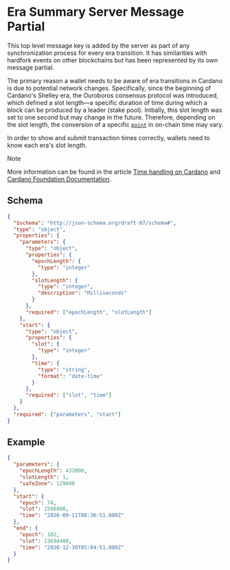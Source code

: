 # Era Summary Server Message Partial

This top level message key is added by the server as part of any synchronization process for every era transition.
It has similarities with hardfork events on other blockchains but has been represented by its own message partial.

The primary reason a wallet needs to be aware of era transitions in Cardano is due to potential network changes. Specifically, since the beginning of Cardano's Shelley era, the Ouroboros consensus protocol was introduced, which defined a slot length—a specific duration of time during which a block can be produced by a leader (stake pool). Initially, this slot length was set to one second but may change in the future. Therefore, depending on the slot length, the conversion of a specific [`point`](../../index.md#event-sequencing-and-synchronization) in on-chain time may vary.

In order to show and submit transaction times correctly, wallets need to know each era's slot length.

> [!NOTE]
> More information can be found in the article [Time handling on Cardano](https://iohk.io/en/blog/posts/2022/12/07/time-handling-on-cardano-part-1-about-ouroboros-and-the-importance-of-determinism/?__cf_chl_tk=Kddmdg0tEnYePJV5tfNsI_zyrJpcZm67K5yVHb96OGI-1720453490-0.0.1.1-4734) and [Cardano Foundation Documentation](https://docs.cardano.org/about-cardano/evolution/eras-and-phases/).

## Schema

```json
{
  "$schema": "http://json-schema.org/draft-07/schema#",
  "type": "object",
  "properties": {
    "parameters": {
      "type": "object",
      "properties": {
        "epochLength": {
          "type": "integer"
        },
        "slotLength": {
          "type": "integer",
          "description": "Milliseconds"
        }
      },
      "required": ["epochLength", "slotLength"]
    },
    "start": {
      "type": "object",
      "properties": {
        "slot": {
          "type": "integer"
        },
        "time": {
          "type": "string",
          "format": "date-time"
        }
      },
      "required": ["slot", "time"]
    }
  },
  "required": ["parameters", "start"]
}
```

## Example

```json
{
  "parameters": {
    "epochLength": 432000,
    "slotLength": 1,
    "safeZone": 129600
  },
  "start": {
    "epoch": 74,
    "slot": 1598400,
    "time": "2020-09-11T08:36:51.000Z"
  },
  "end": {
    "epoch": 102,
    "slot": 13694400,
    "time": "2020-12-30T05:04:51.000Z"
  }
}
```
